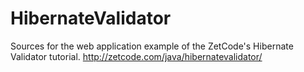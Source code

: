 # HibernateValidator

Sources for the web application example of the ZetCode's Hibernate Validator tutorial.
http://zetcode.com/java/hibernatevalidator/
